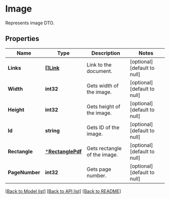 # Image
Represents image DTO.

## Properties
Name | Type | Description | Notes
------------ | ------------- | ------------- | -------------
**Links** | [**[]Link**](Link.md) | Link to the document. | [optional] [default to null]
**Width** | **int32** | Gets width of the image. | [optional] [default to null]
**Height** | **int32** | Gets height of the image. | [optional] [default to null]
**Id** | **string** | Gets ID of the image. | [optional] [default to null]
**Rectangle** | [***RectanglePdf**](RectanglePdf.md) | Gets rectangle of the image. | [optional] [default to null]
**PageNumber** | **int32** | Gets page number. | [optional] [default to null]

[[Back to Model list]](../README.md#documentation-for-models) [[Back to API list]](../README.md#documentation-for-api-endpoints) [[Back to README]](../README.md)


